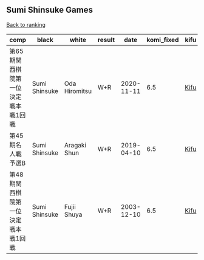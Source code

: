 ## Sumi Shinsuke Games

[Back to ranking](../../index.md)




| **comp** | **black** | **white** | **result** | **date** | **komi_fixed** | **kifu** | 
| --- | --- | --- | --- | --- | --- | --- |
| 第65期関西棋院第一位決定戦本戦1回戦 | Sumi Shinsuke | Oda Hiromitsu | W+R | 2020-11-11 | 6.5 | [Kifu](https://kifudepot.net/kifucontents.php?id=4zbgYFoxvJyd93l2nuWDTQ%3D%3D) | 
| 第45期名人戦予選B | Sumi Shinsuke | Aragaki Shun | W+R | 2019-04-10 | 6.5 | [Kifu](https://kifudepot.net/kifucontents.php?id=hnuJyvUbxvnsUm6ziSjmAA%3D%3D) | 
| 第48期関西棋院第一位決定戦本戦1回戦 | Sumi Shinsuke | Fujii Shuya | W+R | 2003-12-10 | 6.5 | [Kifu](https://kifudepot.net/kifucontents.php?id=HuoXrWYRKWwsKEQ4Yr7YlA%3D%3D) |




